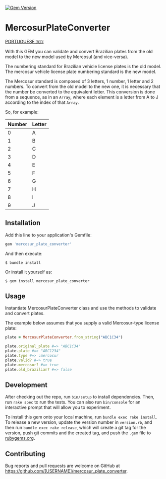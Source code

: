 [![Gem Version](https://badge.fury.io/rb/mercosur_plate_converter.svg)](https://badge.fury.io/rb/mercosur_plate_converter)

# MercosurPlateConverter

[PORTUGUESE 🇧🇷](README.md)

With this GEM you can validate and convert Brazilian plates from the old model to the new model used by Mercosul (and vice-versa).

The numbering standard for Brazilian vehicle license plates is the old model.
The mercosur vehicle license plate numbering standard is the new model.

The Mercosur standard is composed of 3 letters, 1 number, 1 letter and 2 numbers.
To convert from the old model to the new one, it is necessary that the number be converted to the equivalent letter.
This conversion is done from a sequence, as in an `Array`, where each element is a letter from A to J according to the index of that `Array`.

So, for example:

|Number|Letter|
|-----|------|
|0|A|
|1|B|
|2|C|
|3|D|
|4|E|
|5|F|
|6|G|
|7|H|
|8|I|
|9|J|

## Installation

Add this line to your application's Gemfile:

```ruby
gem 'mercosur_plate_converter'
```

And then execute:

    $ bundle install

Or install it yourself as:

    $ gem install mercosur_plate_converter

## Usage

Instantiate MercosurPlateConverter class and use the methods to validate and convert plates.

The example below assumes that you supply a valid Mercosur-type license plate:

```ruby
plate = MercosurPlateConverter.from_string("ABC1C34")

plate.original_plate #=> "ABC1C34"
plate.plate #=> "ABC1234"
plate.type #=> :mercosur
plate.valid? #=> true
plate.mercosur? #=> true
plate.old_brazilian? #=> false
```

## Development

After checking out the repo, run `bin/setup` to install dependencies. Then, run `rake spec` to run the tests. You can also run `bin/console` for an interactive prompt that will allow you to experiment.

To install this gem onto your local machine, run `bundle exec rake install`. To release a new version, update the version number in `version.rb`, and then run `bundle exec rake release`, which will create a git tag for the version, push git commits and the created tag, and push the `.gem` file to [rubygems.org](https://rubygems.org).

## Contributing

Bug reports and pull requests are welcome on GitHub at https://github.com/[USERNAME]/mercosur_plate_converter.
